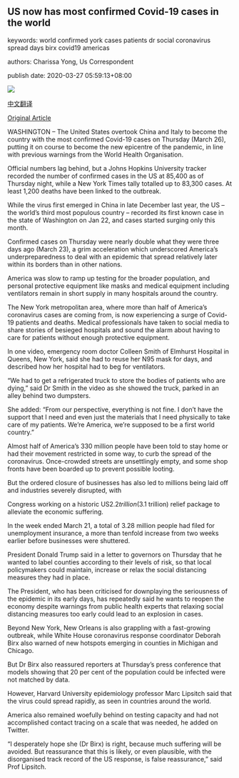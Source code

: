## US now has most confirmed Covid-19 cases in the world

keywords: world confirmed york cases patients dr social coronavirus spread days birx covid19 americas

authors: Charissa Yong, Us Correspondent

publish date: 2020-03-27 05:59:13+08:00

![](https://www.straitstimes.com/sites/default/files/styles/x_large/public/articles/2020/03/27/nz_cali_270320.jpg?itok=ZfpTyo1G)

[中文翻译](US%20now%20has%20most%20confirmed%20Covid-19%20cases%20in%20the%20world_zh.md)

[Original Article](https://www.straitstimes.com/world/united-states/coronavirus-us-has-worlds-most-confirmed-cases-says-new-york-times)

WASHINGTON – The United States overtook China and Italy to become the country with the most confirmed Covid-19 cases on Thursday (March 26), putting it on course to become the new epicentre of the pandemic, in line with previous warnings from the World Health Organisation.

Official numbers lag behind, but a Johns Hopkins University tracker recorded the number of confirmed cases in the US at 85,400 as of Thursday night, while a New York Times tally totalled up to 83,300 cases. At least 1,200 deaths have been linked to the outbreak.

While the virus first emerged in China in late December last year, the US – the world’s third most populous country – recorded its first known case in the state of Washington on Jan 22, and cases started surging only this month.

Confirmed cases on Thursday were nearly double what they were three days ago (March 23), a grim acceleration which underscored America’s underpreparedness to deal with an epidemic that spread relatively later within its borders than in other nations.

America was slow to ramp up testing for the broader population, and personal protective equipment like masks and medical equipment including ventilators remain in short supply in many hospitals around the country.

The New York metropolitan area, where more than half of America’s coronavirus cases are coming from, is now experiencing a surge of Covid-19 patients and deaths. Medical professionals have taken to social media to share stories of besieged hospitals and sound the alarm about having to care for patients without enough protective equipment.

In one video, emergency room doctor Colleen Smith of Elmhurst Hospital in Queens, New York, said she had to reuse her N95 mask for days, and described how her hospital had to beg for ventilators.

“We had to get a refrigerated truck to store the bodies of patients who are dying,” said Dr Smith in the video as she showed the truck, parked in an alley behind two dumpsters.

She added: “From our perspective, everything is not fine. I don’t have the support that I need and even just the materials that I need physically to take care of my patients. We’re America, we’re supposed to be a first world country.”

Almost half of America’s 330 million people have been told to stay home or had their movement restricted in some way, to curb the spread of the coronavirus. Once-crowded streets are unsettlingly empty, and some shop fronts have been boarded up to prevent possible looting.

But the ordered closure of businesses has also led to millions being laid off and industries severely disrupted, with

Congress working on a historic US$2.2 trillion ($3.1 trillion) relief package to alleviate the economic suffering.

In the week ended March 21, a total of 3.28 million people had filed for unemployment insurance, a more than tenfold increase from two weeks earlier before businesses were shuttered.

President Donald Trump said in a letter to governors on Thursday that he wanted to label counties according to their levels of risk, so that local policymakers could maintain, increase or relax the social distancing measures they had in place.

The President, who has been criticised for downplaying the seriousness of the epidemic in its early days, has repeatedly said he wants to reopen the economy despite warnings from public health experts that relaxing social distancing measures too early could lead to an explosion in cases.

Beyond New York, New Orleans is also grappling with a fast-growing outbreak, while White House coronavirus response coordinator Deborah Birx also warned of new hotspots emerging in counties in Michigan and Chicago.

But Dr Birx also reassured reporters at Thursday’s press conference that models showing that 20 per cent of the population could be infected were not matched by data.

However, Harvard University epidemiology professor Marc Lipsitch said that the virus could spread rapidly, as seen in countries around the world.

America also remained woefully behind on testing capacity and had not accomplished contact tracing on a scale that was needed, he added on Twitter.

“I desperately hope she (Dr Birx) is right, because much suffering will be avoided. But reassurance that this is likely, or even plausible, with the disorganised track record of the US response, is false reassurance,” said Prof Lipsitch.